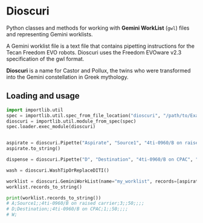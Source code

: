 # Dioscuri

Python classes and methods for working with **Gemini WorkList** (`gwl`) files and representing Gemini worklists.

A Gemini worklist file is a text file that contains pipetting instructions for the Tecan Freedom EVO robots. Dioscuri uses the Freedom EVOware v2.3 specification of the gwl format.


**Dioscuri** is a name for Castor and Pollux, the twins who were transformed into the Gemini constellation in Greek mythology.


## Loading and usage

```python
import importlib.util
spec = importlib.util.spec_from_file_location("dioscuri", "/path/to/Examples/Dioscuri/dioscuri.py")
dioscuri = importlib.util.module_from_spec(spec)
spec.loader.exec_module(dioscuri)


aspirate = dioscuri.Pipette("Aspirate", "Source1", "4ti-0960/B on raised carrier", "3", "50")
aspirate.to_string()

dispense = dioscuri.Pipette("D", "Destination", "4ti-0960/B on CPAC", "1", "50")

wash = dioscuri.WashTipOrReplaceDITI()

worklist = dioscuri.GeminiWorkList(name="my_worklist", records=[aspirate, dispense, wash])
worklist.records_to_string()

print(worklist.records_to_string())
# A;Source1;;4ti-0960/B on raised carrier;3;;50;;;;
# D;Destination;;4ti-0960/B on CPAC;1;;50;;;;
# W;
```
